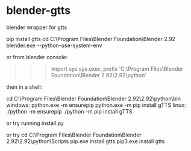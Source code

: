 # blender-gtts
blender wrapper for gtts

pip install gtts
cd C:\Program Files\Blender Foundation\Blender 2.92
blender.exe --python-use-system-env

or from blender console:
>>> import sys
>>> sys.exec_prefix
'C:\\Program Files\\Blender Foundation\\Blender 2.92\\2.92\\python'

then in a shell:

cd C:\\Program Files\\Blender Foundation\\Blender 2.92\\2.92\\python\\bin
windows:
python.exe -m ensurepip
python.exe -m pip install gTTS
linux:
./python -m ensurepip
./python -m pip install gTTS

or try running install.py

or try
cd C:\Program Files\Blender Foundation\Blender 2.92\2.92\python\Scripts
pip.exe install gtts
pip3.exe install gtts